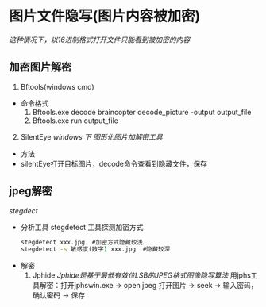 # 图片文件隐写(图片内容被加密)
  *这种情况下，以16进制格式打开文件只能看到被加密的内容*
## 加密图片解密
1. Bftools(windows cmd)
- 命令格式
  1. Bftools.exe decode braincopter decode_picture -output output_file
  2. Bftools.exe run output_file
2. SilentEye
   *windows 下 图形化图片加解密工具*
- 方法
-  silentEye打开目标图片，decode命令查看到隐藏文件，保存
## jpeg解密
*stegdect*
- 分析工具 stegdetect 工具探测加密方式
  ```cmd
  stegdetect xxx.jpg  #加密方式隐藏较浅
  stegdetect -s 敏感度(数字) xxx.jpg  #隐藏较深
  ```
- 解密
  1. Jphide
    *Jphide是基于最低有效位LSB的JPEG格式图像隐写算法*
    用jphs工具解密：打开jphswin.exe -> open jpeg 打开图片 -> seek -> 输入密码，确认密码 -> 保存